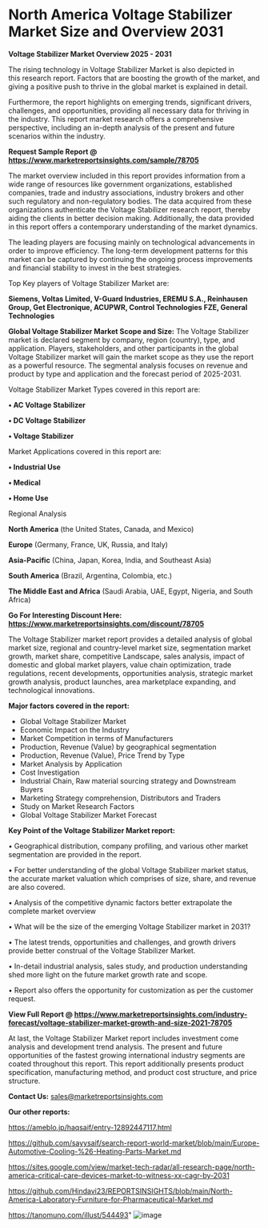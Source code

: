 # North America Voltage Stabilizer Market Size and Overview 2031

<Strong> Voltage Stabilizer Market Overview 2025 - 2031</strong>

The rising technology in Voltage Stabilizer Market is also depicted in this research report. Factors that are boosting the growth of the market, and giving a positive push to thrive in the global market is explained in detail.

Furthermore, the report highlights on emerging trends, significant drivers, challenges, and opportunities, providing all necessary data for thriving in the industry. This report market research offers a comprehensive perspective, including an in-depth analysis of the present and future scenarios within the industry.

<strong>Request Sample Report @ <a href=https://www.marketreportsinsights.com/sample/78705>https://www.marketreportsinsights.com/sample/78705</a></strong>

The market overview included in this report provides information from a wide range of resources like government organizations, established companies, trade and industry associations, industry brokers and other such regulatory and non-regulatory bodies. The data acquired from these organizations authenticate the Voltage Stabilizer research report, thereby aiding the clients in better decision making. Additionally, the data provided in this report offers a contemporary understanding of the market dynamics.

The leading players are focusing mainly on technological advancements in order to improve efficiency. The long-term development patterns for this market can be captured by continuing the ongoing process improvements and financial stability to invest in the best strategies.

Top Key players of Voltage Stabilizer Market are:

<strong>Siemens, Voltas Limited, V-Guard Industries, EREMU S.A., Reinhausen Group, Get Electronique, ACUPWR, Control Technologies FZE, General Technologies</strong>

<strong><b>Global Voltage Stabilizer Market Scope and Size:</b></strong>
The Voltage Stabilizer market is declared segment by company, region (country), type, and application. Players, stakeholders, and other participants in the global Voltage Stabilizer market will gain the market scope as they use the report as a powerful resource. The segmental analysis focuses on revenue and product by type and application and the forecast period of 2025-2031.

Voltage Stabilizer Market Types covered in this report are:

<strong>• AC Voltage Stabilizer

• DC Voltage Stabilizer

• Voltage Stabilizer</strong>

Market Applications covered in this report are:

<strong>• Industrial Use

• Medical

• Home Use</strong> 

Regional Analysis

<strong>North America</strong> (the United States, Canada, and Mexico)

<strong>Europe</strong> (Germany, France, UK, Russia, and Italy)

<strong>Asia-Pacific</strong> (China, Japan, Korea, India, and Southeast Asia)

<strong>South America</strong> (Brazil, Argentina, Colombia, etc.)

<strong>The Middle East and Africa</strong> (Saudi Arabia, UAE, Egypt, Nigeria, and South Africa)

<strong>Go For Interesting Discount Here: <a href=https://www.marketreportsinsights.com/discount/78705>https://www.marketreportsinsights.com/discount/78705</a></strong>

The Voltage Stabilizer market report provides a detailed analysis of global market size, regional and country-level market size, segmentation market growth, market share, competitive Landscape, sales analysis, impact of domestic and global market players, value chain optimization, trade regulations, recent developments, opportunities analysis, strategic market growth analysis, product launches, area marketplace expanding, and technological innovations.

<strong><b>Major factors covered in the report:</b></strong>
<ul>
  <li>Global Voltage Stabilizer Market </li>
  <li>Economic Impact on the Industry</li>
  <li>Market Competition in terms of Manufacturers</li>
  <li>Production, Revenue (Value) by geographical segmentation</li>
  <li>Production, Revenue (Value), Price Trend by Type</li>
  <li>Market Analysis by Application</li>
  <li>Cost Investigation</li>
  <li>Industrial Chain, Raw material sourcing strategy and Downstream Buyers</li>
  <li>Marketing Strategy comprehension, Distributors and Traders</li>
  <li>Study on Market Research Factors</li>
  <li>Global Voltage Stabilizer Market Forecast</li>
</ul>

<strong><b>Key Point of the Voltage Stabilizer Market report:</b></strong>

• Geographical distribution, company profiling, and various other market segmentation are provided in the report.

• For better understanding of the global Voltage Stabilizer market status, the accurate market valuation which comprises of size, share, and revenue are also covered.

• Analysis of the competitive dynamic factors better extrapolate the complete market overview

• What will be the size of the emerging Voltage Stabilizer market in 2031?

• The latest trends, opportunities and challenges, and growth drivers provide better construal of the Voltage Stabilizer Market.

• In-detail industrial analysis, sales study, and production understanding shed more light on the future market growth rate and scope.

• Report also offers the opportunity for customization as per the customer request.

<strong><b>View Full Report @ <a href=https://www.marketreportsinsights.com/industry-forecast/voltage-stabilizer-market-growth-and-size-2021-78705>https://www.marketreportsinsights.com/industry-forecast/voltage-stabilizer-market-growth-and-size-2021-78705</a></b></strong>


At last, the Voltage Stabilizer Market report includes investment come analysis and development trend analysis. The present and future opportunities of the fastest growing international industry segments are coated throughout this report. This report additionally presents product specification, manufacturing method, and product cost structure, and price structure.

<strong>Contact Us:</strong>
sales@marketreportsinsights.com

<strong>Our other reports:</strong>

<a href=https://ameblo.jp/haqsaif/entry-12892447117.html>https://ameblo.jp/haqsaif/entry-12892447117.html</a>

<a href=https://github.com/sayysaif/search-report-world-market/blob/main/Europe-Automotive-Cooling-%26-Heating-Parts-Market.md>https://github.com/sayysaif/search-report-world-market/blob/main/Europe-Automotive-Cooling-%26-Heating-Parts-Market.md</a>

<a href=https://sites.google.com/view/market-tech-radar/all-research-page/north-america-critical-care-devices-market-to-witness-xx-cagr-by-2031>https://sites.google.com/view/market-tech-radar/all-research-page/north-america-critical-care-devices-market-to-witness-xx-cagr-by-2031</a>

<a href=https://github.com/Hindavi23/REPORTSINSIGHTS/blob/main/North-America-Laboratory-Furniture-for-Pharmaceutical-Market.md>https://github.com/Hindavi23/REPORTSINSIGHTS/blob/main/North-America-Laboratory-Furniture-for-Pharmaceutical-Market.md</a>

<a href=https://tanomuno.com/illust/544493>https://tanomuno.com/illust/544493</a>"
![image](https://github.com/user-attachments/assets/1be4f1a3-738a-4186-822f-04162a3d421b)
